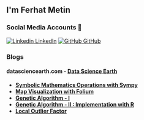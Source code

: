## I'm Ferhat Metin 

### Social Media Accounts  💬
[![Linkedin](https://i.stack.imgur.com/gVE0j.png) LinkedIn](https://www.linkedin.com/in/ferhat-metin/)
[![GitHub](https://i.stack.imgur.com/tskMh.png) GitHub](https://github.com/ferhatmetin34)

### Blogs
#### **datasciencearth.com** - **[Data Science Earth]( https://www.datasciencearth.com/en)**
* **[Symbolic Mathematics Operations with Sympy]( https://www.datasciencearth.com/en/symbolic-mathematics-operations-with-sympy/)**
* **[Map Visualization with Folium]( https://www.datasciencearth.com/en/map-visualization-with-folium/)**
* **[Genetic Algorithm - I]( https://www.datasciencearth.com/en/genetic-algorithm-1/)**
* **[Genetic Algorithm - II : Implementation with R]( https://www.datasciencearth.com/en/genetic-algorithm-ii-implementation-with-r//)**
* **[Local Outlier Factor](https://www.datasciencearth.com/en/local-outlier-factor-2/)**

<!--
**ferhatmetin34/ferhatmetin34** is a ✨ _special_ ✨ repository because its `README.md` (this file) appears on your GitHub profile.

Here are some ideas to get you started:

- 🔭 I’m currently working on ...
- 🌱 I’m currently learning ...
- 👯 I’m looking to collaborate on ...
- 🤔 I’m looking for help with ...
- Ask me about ...
- 📫 How to reach me: ...
- 😄 Pronouns: ...
- ⚡ Fun fact: ...
-->

